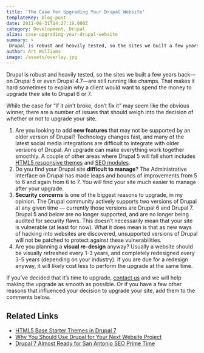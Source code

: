 ```yaml
---
title: 'The Case for Upgrading Your Drupal Website'
templateKey: blog-post
date: 2011-08-31T14:27:19.000Z
category: Development, Drupal
alias: case-upgrading-your-drupal-website
summary: > 
 Drupal is robust and heavily tested, so the sites we built a few years back—on Drupal 5 or even Drupal 4.7—are still running like champs. That makes it hard sometimes to explain why a client would want to spend the money to upgrade their site to Drupal 6 or 7.
author: Art Williams
image: /assets/overlay.jpg
---
```


Drupal is robust and heavily tested, so the sites we built a few years back—on Drupal 5 or even Drupal 4.7—are still running like champs. That makes it hard sometimes to explain why a client would want to spend the money to upgrade their site to Drupal 6 or 7.

While the case for “if it ain’t broke, don’t fix it” may seem like the obvious winner, there are a number of issues that should weigh into the decision of whether or not to upgrade your site.

1.  Are you looking to add **new features** that may not be supported by an older version of Drupal? Technology changes fast, and many of the latest social media integrations are difficult to integrate with older versions of Drupal. An upgrade can make everything work together smoothly. A couple of other areas where Drupal 5 will fall short includes [HTML5 responsive themes](/blog/06/29/2011/html5-base-starter-themes-drupal-7) and [SEO modules](/blog/02/21/2011/drupal-7-almost-ready-san-antonio-seo-prime-time).
2.  Do you find your Drupal site **difficult to manage**? The Administrative interface on Drupal has made leaps and bounds of improvements from 5 to 6 and again from 6 to 7. You will find your site much easier to manage after your upgrade.
3.  **Security concerns** is one of the biggest reasons to upgrade, in my opinion. The Drupal community actively supports two versions of Drupal at any given time — currently those versions are Drupal 6 and Drupal 7. Drupal 5 and below are no longer supported, and are no longer being audited for security flaws. This doesn’t necessarily mean that your site is vulnerable (at least for now). What it does mean is that as new ways of hacking into websites are discovered, unsupported versions of Drupal will not be patched to protect against these vulnerabilities.
4.  Are you planning a **visual re-design** anyway? Usually a website should be visually refreshed every 1-3 years, and completely redesigned every 3-5 years (depending on your industry). If you are due for a redesign anyway, it will likely cost less to perform the upgrade at the same time.

If you’ve decided that it’s time to upgrade, [contact us](/contact-us) and we will help making the upgrade as smooth as possible. Or if you have a few other reasons that influenced your decision to upgrade your site, add them to the comments below.

Related Links
-------------

*   [HTML5 Base Starter Themes in Drupal 7](/blog/06/29/2011/html5-base-starter-themes-drupal-7)
*   [Why You Should Use Drupal for Your Next Website Project](/blog/06/15/2011/why-you-should-use-drupal-your-next-website-project)
*   [Drupal 7 Almost Ready for San Antonio SEO Prime Time](/blog/02/21/2011/drupal-7-almost-ready-san-antonio-seo-prime-time)